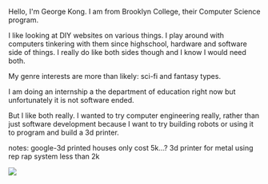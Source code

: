 Hello, I'm George Kong.
I am from Brooklyn College, their Computer Science program.

I like looking at DIY websites on various things.  I play around with computers tinkering with them since highschool, hardware and software side of things.  I really do like both sides though and I know I would need both.

My genre interests are more than likely: sci-fi and fantasy types.

I am doing an internship a the department of education right now but unfortunately it is not software ended.

But I like both really.
I wanted to try computer engineering really, rather than just software development because I want to try building robots or using it to program and build a 3d printer. 

notes: google-3d printed houses only cost 5k...?
       3d printer for metal using rep rap system less than 2k


<img src =http://2vga1o5mew51s6gu7x0mnk7kf.wpengine.netdna-cdn.com/wp-content/uploads/main/2013_06/A-Cat-Snatching-Wires-Out-of-a-Server.jpg> </img>


